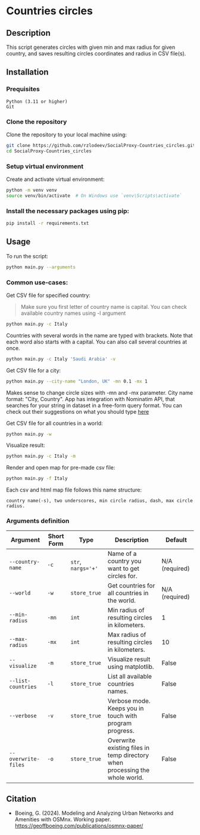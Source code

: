 # Countries circles

## Description
This script generates circles with given min and max radius for given country, and saves resulting circles coordinates
and radius in CSV file(s).

## Installation

### Prequisites
    Python (3.11 or higher)
    Git

### Clone the repository
Clone the repository to your local machine using:

```bash
git clone https://github.com/rzlodeev/SocialProxy-Countries_circles.git
cd SocialProxy-Countries_circles
```

### Setup virtual environment
Create and activate virtual environment:

```bash
python -m venv venv
source venv/bin/activate  # On Windows use `venv\Scripts\activate`
```


### Install the necessary packages using pip:

```bash
pip install -r requirements.txt
```

## Usage

To run the script:
```bash
python main.py --arguments
```

### Common use-cases:

Get CSV file for specified country:
> Make sure you first letter of country name is capital. You can check available country names using -l argument
```bash
python main.py -c Italy
```

Countries with several words in the name are typed with brackets. Note that each word also starts with a capital.
You can also call several countries at once.
```bash
python main.py -c Italy 'Saudi Arabia' -v
```

Get CSV file for a city:
```bash
python main.py --city-name "London, UK" -mn 0.1 -mx 1
```

Makes sense to change circle sizes with -mn and -mx parameter.
City name format: "City, Country". App has integration with Nominatim API, that searches for your string in dataset
in a free-form query format. You can check out their suggestions on what you should type [here](https://nominatim.org/release-docs/latest/api/Search/#free-form-query)

Get CSV file for all countries in a world:
```bash
python main.py -w
```

Visualize result:
```bash
python main.py -c Italy -m
```

Render and open map for pre-made csv file:
```bash
python main.py -f Italy
```

Each csv and html map file follows this name structure:

`country name(-s), two underscores, min circle radius, dash, max circle radius.`


### Arguments definition
| Argument | Short Form | Type | Description | Default |
|----------|-------------|------|-------------|---------|
| `--country-name` | `-c` | `str`, `nargs='+'` | Name of a country you want to get circles for. | N/A (required) |
| `--world` | `-w` | `store_true` | Get countries for all countries in the world. | N/A (required) |
| `--min-radius` | `-mn` | `int` | Min radius of resulting circles in kilometers. | 1 |
| `--max-radius` | `-mx` | `int` | Max radius of resulting circles in kilometers. | 10 |
| `--visualize` | `-m` | `store_true` | Visualize result using matplotlib. | False |
| `--list-countries` | `-l` | `store_true` | List all available countries names. | False |
| `--verbose` | `-v` | `store_true` | Verbose mode. Keeps you in touch with program progress. | False |
| `--overwrite-files` | `-o` | `store_true`| Overwrite existing files in temp directory when processing the whole world. | False |

## Citation

 - Boeing, G. (2024). Modeling and Analyzing Urban Networks and Amenities with OSMnx. Working paper. https://geoffboeing.com/publications/osmnx-paper/